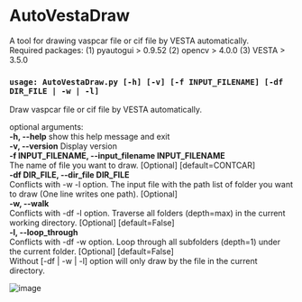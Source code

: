 # AutoVestaDraw
A tool for drawing vaspcar file or cif file by VESTA automatically.  
Required packages: (1) pyautogui > 0.9.52 (2) opencv > 4.0.0 (3) VESTA > 3.5.0

### `usage: AutoVestaDraw.py [-h] [-v] [-f INPUT_FILENAME] [-df DIR_FILE | -w | -l]`

Draw vaspcar file or cif file by VESTA automatically.  

optional arguments:  
  **-h, --help**            show this help message and exit  
  **-v, --version**         Display version  
  **-f INPUT_FILENAME, --input_filename INPUT_FILENAME**  
  The name of file you want to draw. [Optional] [default=CONTCAR]                        
  **-df DIR_FILE, --dir_file DIR_FILE**  
  Conflicts with -w -l option. The input file with the path list of folder you want to draw (One
                        line writes one path). [Optional]                        
  **-w, --walk**  
  Conflicts with -df -l option. Traverse all folders (depth=max) in the current working
                        directory. [Optional] [default=False]  
  **-l, --loop_through**  
  Conflicts with -df -w option. Loop through all subfolders (depth=1) under the current folder.
                        [Optional] [default=False]  
Without [-df | -w | -l] option will only draw by the file in the current directory.

![image](https://github.com/kiviwan/AutoVestaDraw/blob/main/demo.gif?raw=true)
